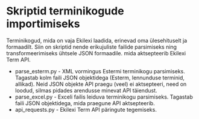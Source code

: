 # Skriptid terminikogude importimiseks

Terminikogud, mida on vaja Ekilexi laadida, erinevad oma ülesehituselt ja formaadilt. Siin on skriptid nende erikujuliste failide parsimiseks ning transformeerimiseks ühtsele JSON formaadile. mida aktsepteerib Ekilexi Term API.

- parse_esterm.py - XML vormingus Estermi terminikogu parsimiseks. Tagastab kolm faili JSON objektidega (Esterm, lennunduse terminid, allikad). Neid JSON objekte API praegu (veel) ei aktsepteeri, need on loodud, silmas pidades arendusse minevat API täiendust.
- parse_excel.py - Exceli failis leiduva terminikogu parsimiseks. Tagastab faili JSON objektidega, mida praegune API aktsepteerib.
- api_requests.py - Ekilexi Term API päringute tegemiseks.